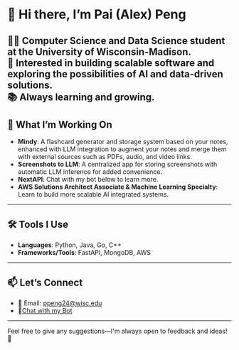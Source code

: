 # 🌱 Hi there, I’m Pai (Alex) Peng  

👨‍💻 Computer Science and Data Science student at the University of Wisconsin-Madison.  
🌟 Interested in building scalable software and exploring the possibilities of AI and data-driven solutions.  
📚 Always learning and growing.  
---

## 🌱 What I’m Working On
- **Mindy**: A flashcard generator and storage system based on your notes, enhanced with LLM integration to augment your notes and merge them with external sources such as PDFs, audio, and video links.  
- **Screenshots to LLM**: A centralized app for storing screenshots with automatic LLM inference for added convenience.  
- **NextAPI**: Chat with my bot below to learn more.
- **AWS Solutions Architect Associate & Machine Learning Specialty**: Learn to build more scalable AI integrated systems.
---

## 🛠️ Tools I Use  
- **Languages**: Python, Java, Go, C++  
- **Frameworks/Tools**: FastAPI, MongoDB, AWS  

---

## 📫 Let’s Connect  
- 💌 Email: ppeng24@wisc.edu
- 🤖[Chat with my Bot]([https://AnythingAbout.ai](https://paipeline-anythingaboutme-appchatbot-tut6g2.streamlit.app/))  

---

Feel free to give any suggestions—I'm always open to feedback and ideas! 🌟
